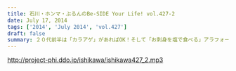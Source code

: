 ```yaml
---
title: 石川・ホンマ・ぶるんのBe-SIDE Your Life! vol.427-2
date: July 17, 2014
tags: ['2014', 'July 2014', 'vol.427']
draft: false
summary: ２０代前半は「カラアゲ」があればOK！そして「お刺身を塩で食べる」アラフォーへ！時代はまわります。NAMAE
---
```


http://project-phi.ddo.jp/ishikawa/ishikawa427_2.mp3